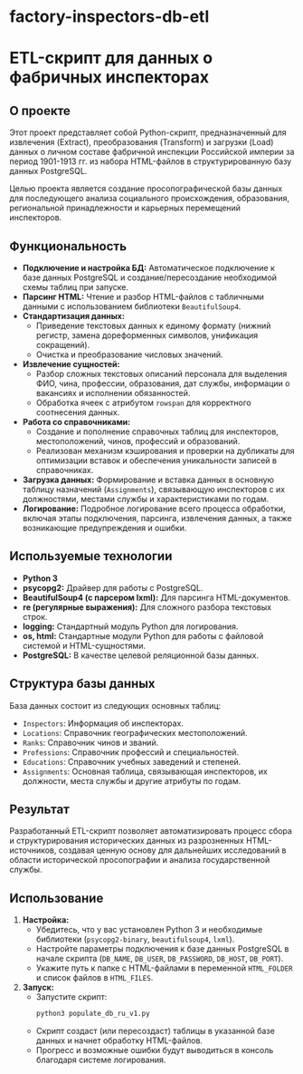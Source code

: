 # factory-inspectors-db-etl
# ETL-скрипт для данных о фабричных инспекторах

## О проекте

Этот проект представляет собой Python-скрипт, предназначенный для извлечения (Extract), преобразования (Transform) и загрузки (Load) данных о личном составе фабричной инспекции Российской империи за период 1901-1913 гг. из набора HTML-файлов в структурированную базу данных PostgreSQL.

Целью проекта является создание просопографической базы данных для последующего анализа социального происхождения, образования, региональной принадлежности и карьерных перемещений инспекторов.

## Функциональность

*   **Подключение и настройка БД:** Автоматическое подключение к базе данных PostgreSQL и создание/пересоздание необходимой схемы таблиц при запуске.
*   **Парсинг HTML:** Чтение и разбор HTML-файлов с табличными данными с использованием библиотеки `BeautifulSoup4`.
*   **Стандартизация данных:**
    *   Приведение текстовых данных к единому формату (нижний регистр, замена дореформенных символов, унификация сокращений).
    *   Очистка и преобразование числовых значений.
*   **Извлечение сущностей:**
    *   Разбор сложных текстовых описаний персонала для выделения ФИО, чина, профессии, образования, дат службы, информации о вакансиях и исполнении обязанностей.
    *   Обработка ячеек с атрибутом `rowspan` для корректного соотнесения данных.
*   **Работа со справочниками:**
    *   Создание и пополнение справочных таблиц для инспекторов, местоположений, чинов, профессий и образований.
    *   Реализован механизм кэширования и проверки на дубликаты для оптимизации вставок и обеспечения уникальности записей в справочниках.
*   **Загрузка данных:** Формирование и вставка данных в основную таблицу назначений (`Assignments`), связывающую инспекторов с их должностями, местами службы и характеристиками по годам.
*   **Логирование:** Подробное логирование всего процесса обработки, включая этапы подключения, парсинга, извлечения данных, а также возникающие предупреждения и ошибки.

## Используемые технологии

*   **Python 3**
*   **psycopg2:** Драйвер для работы с PostgreSQL.
*   **BeautifulSoup4 (с парсером lxml):** Для парсинга HTML-документов.
*   **re (регулярные выражения):** Для сложного разбора текстовых строк.
*   **logging:** Стандартный модуль Python для логирования.
*   **os, html:** Стандартные модули Python для работы с файловой системой и HTML-сущностями.
*   **PostgreSQL:** В качестве целевой реляционной базы данных.

## Структура базы данных

База данных состоит из следующих основных таблиц:

*   `Inspectors`: Информация об инспекторах.
*   `Locations`: Справочник географических местоположений.
*   `Ranks`: Справочник чинов и званий.
*   `Professions`: Справочник профессий и специальностей.
*   `Educations`: Справочник учебных заведений и степеней.
*   `Assignments`: Основная таблица, связывающая инспекторов, их должности, места службы и другие атрибуты по годам.

## Результат

Разработанный ETL-скрипт позволяет автоматизировать процесс сбора и структурирования исторических данных из разрозненных HTML-источников, создавая ценную основу для дальнейших исследований в области исторической просопографии и анализа государственной службы.

## Использование

1.  **Настройка:**
    *   Убедитесь, что у вас установлен Python 3 и необходимые библиотеки (`psycopg2-binary`, `beautifulsoup4`, `lxml`).
    *   Настройте параметры подключения к базе данных PostgreSQL в начале скрипта (`DB_NAME`, `DB_USER`, `DB_PASSWORD`, `DB_HOST`, `DB_PORT`).
    *   Укажите путь к папке с HTML-файлами в переменной `HTML_FOLDER` и список файлов в `HTML_FILES`.
2.  **Запуск:**
    *   Запустите скрипт:
        ```bash
        python3 populate_db_ru_v1.py
        ```
    *   Скрипт создаст (или пересоздаст) таблицы в указанной базе данных и начнет обработку HTML-файлов.
    *   Прогресс и возможные ошибки будут выводиться в консоль благодаря системе логирования.

